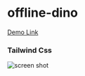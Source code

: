 # offline-dino
[Demo Link](https://alinikfarjam79.github.io/offline-dino/)


### Tailwind Css

![screen shot](https://github.com/user-attachments/assets/a29fb27e-f3fb-4278-8cc4-e08f3f763b39)
